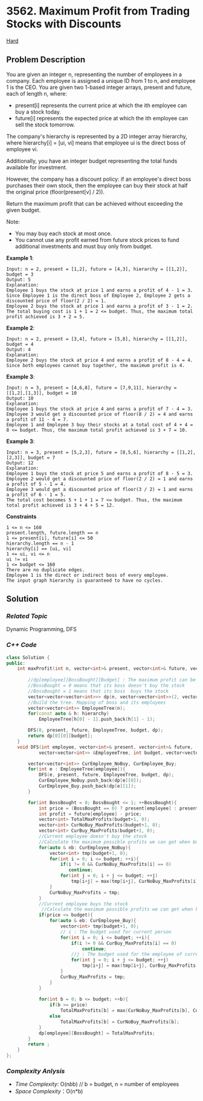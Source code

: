 # 3562. Maximum Profit from Trading Stocks with Discounts
[Hard](https://leetcode.com/problems/maximum-profit-from-trading-stocks-with-discounts/description/)

## Problem Description

You are given an integer n, representing the number of employees in a company. Each employee is assigned a unique ID from 1 to n, and employee 1 is the CEO. You are given two 1-based integer arrays, present and future, each of length n, where:

  - present[i] represents the current price at which the ith employee can buy a stock today.
  - future[i] represents the expected price at which the ith employee can sell the stock tomorrow.

The company's hierarchy is represented by a 2D integer array hierarchy, where hierarchy[i] = [ui, vi] means that employee ui is the direct boss of employee vi.

Additionally, you have an integer budget representing the total funds available for investment.

However, the company has a discount policy: if an employee's direct boss purchases their own stock, then the employee can buy their stock at half the original price (floor(present[v] / 2)).

Return the maximum profit that can be achieved without exceeding the given budget.

Note:

- You may buy each stock at most once.
- You cannot use any profit earned from future stock prices to fund additional investments and must buy only from budget.


**Example 1**:
```
Input: n = 2, present = [1,2], future = [4,3], hierarchy = [[1,2]], budget = 3
Output: 5
Explanation:
Employee 1 buys the stock at price 1 and earns a profit of 4 - 1 = 3.
Since Employee 1 is the direct boss of Employee 2, Employee 2 gets a discounted price of floor(2 / 2) = 1.
Employee 2 buys the stock at price 1 and earns a profit of 3 - 1 = 2.
The total buying cost is 1 + 1 = 2 <= budget. Thus, the maximum total profit achieved is 3 + 2 = 5.
```
**Example 2**:
```
Input: n = 2, present = [3,4], future = [5,8], hierarchy = [[1,2]], budget = 4
Output: 4
Explanation:
Employee 2 buys the stock at price 4 and earns a profit of 8 - 4 = 4.
Since both employees cannot buy together, the maximum profit is 4.
```
**Example 3**:
```
Input: n = 3, present = [4,6,8], future = [7,9,11], hierarchy = [[1,2],[1,3]], budget = 10
Output: 10
Explanation:
Employee 1 buys the stock at price 4 and earns a profit of 7 - 4 = 3.
Employee 3 would get a discounted price of floor(8 / 2) = 4 and earns a profit of 11 - 4 = 7.
Employee 1 and Employee 3 buy their stocks at a total cost of 4 + 4 = 8 <= budget. Thus, the maximum total profit achieved is 3 + 7 = 10.
```
**Example 3**:
```
Input: n = 3, present = [5,2,3], future = [8,5,6], hierarchy = [[1,2],[2,3]], budget = 7
Output: 12
Explanation:
Employee 1 buys the stock at price 5 and earns a profit of 8 - 5 = 3.
Employee 2 would get a discounted price of floor(2 / 2) = 1 and earns a profit of 5 - 1 = 4.
Employee 3 would get a discounted price of floor(3 / 2) = 1 and earns a profit of 6 - 1 = 5.
The total cost becomes 5 + 1 + 1 = 7 <= budget. Thus, the maximum total profit achieved is 3 + 4 + 5 = 12.
```

**Constraints**
```
1 <= n <= 160
present.length, future.length == n
1 <= present[i], future[i] <= 50
hierarchy.length == n - 1
hierarchy[i] == [ui, vi]
1 <= ui, vi <= n
ui != vi
1 <= budget <= 160
There are no duplicate edges.
Employee 1 is the direct or indirect boss of every employee.
The input graph hierarchy is guaranteed to have no cycles.
```

## Solution

### _Related Topic_
   Dynamic Programming, DFS

### _C++ Code_
```cpp
class Solution {
public:
    int maxProfit(int n, vector<int>& present, vector<int>& future, vector<vector<int>>& hierarchy, int budget) {
 
        //dp[employee][BossBought][Budget] : The maximum profit can be achieved,
        //BossBought = 0 means that its boss doesn't buy the stock
        //BossBought = 1 means that its boss  buys the stock
        vector<vector<vector<int>>> dp(n, vector<vector<int>>(2, vector<int>(budget + 1, 0)));
        //Build the tree. Mapping of boss and its employees
        vector<vector<int>> EmployeeTree(n);
        for(const auto & h: hierarchy)
            EmployeeTree[h[0] - 1].push_back(h[1] - 1);

        DFS(0, present, future, EmployeeTree, budget, dp);
        return dp[0][0][budget];
    }
    void DFS(int employee, vector<int>& present, vector<int>& future, 
            vector<vector<int>> &EmployeeTree, int budget, vector<vector<vector<int>>> &dp){

        vector<vector<int>> CurEmployee_NoBuy, CurEmployee_Buy;
        for(int e : EmployeeTree[employee]){
            DFS(e, present, future, EmployeeTree, budget, dp);
            CurEmployee_NoBuy.push_back(dp[e][0]);
            CurEmployee_Buy.push_back(dp[e][1]);
        }

        for(int BossBought = 0; BossBought <= 1; ++BossBought){
            int price = (BossBought == 0) ? present[employee] : present[employee] / 2;
            int profit = future[employee] - price;
            vector<int> TotalMaxProfits(budget+1, 0);
            vector<int> CurNoBuy_MaxProfits(budget+1, 0);
            vector<int> CurBuy_MaxProfits(budget+1, 0);
            //Current employee doesn't buy the stock
            //Calculate the maximum possible profits we can get when budget is from 0 to "budget"
            for(auto & nb: CurEmployee_NoBuy){
                vector<int> tmp(budget+1, 0);
                for(int i = 0; i <= budget; ++i){
                    if(i != 0 && CurNoBuy_MaxProfits[i] == 0)
                       continue;
                    for(int j = 0; i + j <= budget; ++j)
                        tmp[i+j] = max(tmp[i+j], CurNoBuy_MaxProfits[i] + nb[j]);
                }
                CurNoBuy_MaxProfits = tmp;
            }
            //Current employee buys the stock
             //Calculate the maximum possible profits we can get when budget is from 0 to "budget"
            if(price <= budget){
                for(auto & eb: CurEmployee_Buy){
                    vector<int> tmp(budget+1, 0);
                    // i : The budget used for current person
                    for(int i = 0; i <= budget; ++i){
                        if(i != 0 && CurBuy_MaxProfits[i] == 0)
                            continue;
                        //j : The budget used for the employee of current person
                        for(int j = 0; i + j <= budget; ++j)
                            tmp[i+j] = max(tmp[i+j], CurBuy_MaxProfits[i] + eb[j]);
                    }
                    CurBuy_MaxProfits = tmp;
                }
            }
            
            for(int b = 0; b <= budget; ++b){
                if(b >= price)
                    TotalMaxProfits[b] = max(CurNoBuy_MaxProfits[b], CurBuy_MaxProfits[b - price] + profit);
                else
                    TotalMaxProfits[b] = CurNoBuy_MaxProfits[b];
            }
            dp[employee][BossBought] = TotalMaxProfits;
        }
        return ; 
    }
};
```

### _Complexity Anlysis_
- _Time Complexity_: O(n*b*b) // b = budget, n = number of employees
- _Space Complexity_：O(n*b)
